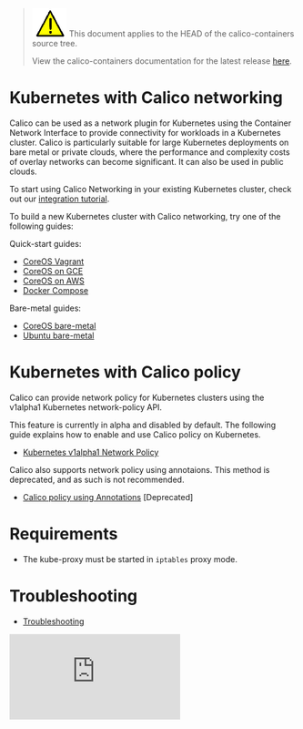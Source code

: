 <!--- master only -->
> ![warning](../../images/warning.png) This document applies to the HEAD of the calico-containers source tree.
>
> View the calico-containers documentation for the latest release [here](https://github.com/projectcalico/calico-containers/blob/v0.19.0/index.md).
<!--- else
> You are viewing the calico-containers documentation for release **release**.
<!--- end of master only -->

# Kubernetes with Calico networking
Calico can be used as a network plugin for Kubernetes using the Container Network Interface to provide connectivity for workloads in a Kubernetes cluster.  Calico is particularly suitable for large Kubernetes deployments on bare metal or private clouds, where the performance and complexity costs of overlay networks can become significant. It can also be used in public clouds.

To start using Calico Networking in your existing Kubernetes cluster, check out our [integration tutorial](KubernetesIntegration.md).

To build a new Kubernetes cluster with Calico networking, try one of the following guides:

Quick-start guides:
- [CoreOS Vagrant](VagrantCoreOS.md)
- [CoreOS on GCE](GCE.md)
- [CoreOS on AWS](AWS.md)
- [Docker Compose](https://github.com/projectcalico/docker-compose-kubernetes) 

Bare-metal guides:
- [CoreOS bare-metal](https://github.com/kubernetes/kubernetes/blob/master/docs/getting-started-guides/coreos/bare_metal_calico.md)
- [Ubuntu bare-metal](https://github.com/kubernetes/kubernetes/blob/master/docs/getting-started-guides/ubuntu-calico.md)

# Kubernetes with Calico policy
Calico can provide network policy for Kubernetes clusters using the v1alpha1 Kubernetes network-policy API.

This feature is currently in alpha and disabled by default.  The following guide explains how to enable and use Calico policy on Kubernetes. 
- [Kubernetes v1alpha1 Network Policy](NetworkPolicy.md)

Calico also supports network policy using annotaions.  This method is deprecated, and as such is not recommended.
- [Calico policy using Annotations](AnnotationPolicy.md) [Deprecated]

# Requirements
- The kube-proxy must be started in `iptables` proxy mode.

# Troubleshooting 
- [Troubleshooting](Troubleshooting.md)

[![Analytics](https://calico-ga-beacon.appspot.com/UA-52125893-3/calico-containers/docs/cni/kubernetes/index.md?pixel)](https://github.com/igrigorik/ga-beacon)
